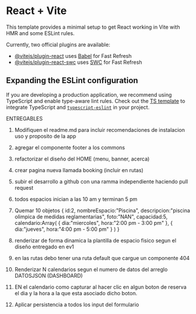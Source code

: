 # React + Vite

This template provides a minimal setup to get React working in Vite with HMR and some ESLint rules.

Currently, two official plugins are available:

- [@vitejs/plugin-react](https://github.com/vitejs/vite-plugin-react/blob/main/packages/plugin-react/README.md) uses [Babel](https://babeljs.io/) for Fast Refresh
- [@vitejs/plugin-react-swc](https://github.com/vitejs/vite-plugin-react-swc) uses [SWC](https://swc.rs/) for Fast Refresh

## Expanding the ESLint configuration

If you are developing a production application, we recommend using TypeScript and enable type-aware lint rules. Check out the [TS template](https://github.com/vitejs/vite/tree/main/packages/create-vite/template-react-ts) to integrate TypeScript and [`typescript-eslint`](https://typescript-eslint.io) in your project.


ENTREGABLES
1. Modifiquen el readme.md para incluir recomendaciones
de instalacion uso y proposito de la app
2. agregar el componente footer a los commons
3. refactorizar el diseño del HOME (menu, banner, acerca)
4. crear pagina nueva llamada booking (incluir en rutas)
5. subir el desarrollo a github con una ramma independiente haciendo
pull request
6. todos espacios inician a las 10 am y terminan 5 pm
7. Quemar 10 objetos 
{
        id:2,
        nombreEspacio:"Piscina",
        descripcion:"piscina olimpica de medidas reglamentarias",
        foto:"NAN",
        capacidad:5,
        calendario:Array(
            {
                dia:"miercoles",
                hora:"2:00 pm - 3:00 pm"
            },
            { 
                dia:"jueves",
                hora:"4:00 pm - 5:00 pm"
            }
        )
    }
8. renderizar de forma dinamica la plantilla de espacio fisico segun el diseño entregado en ev1
9. en las rutas debo tener una ruta default que cargue un componente 404
10. Renderizar N calendarios segun el numero de datos del arreglo DATOSJSON (DASHBOARD)

11. EN el calendario como capturar al hacer clic en algun boton de reserva
el dia y la hora a la que esta asociado dicho boton. 

12. Aplicar persistencia a todos los input del formulario